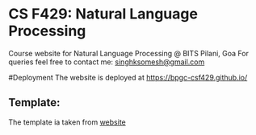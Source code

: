 # CS F429: Natural Language Processing
Course website for Natural Language Processing @ BITS Pilani, Goa
For queries feel free to contact me: singhksomesh@gmail.com

#Deployment
The website is deployed at https://bpgc-csf429.github.io/

## Template:
The template ia taken from
[website](https://atharva-chandak.github.io/orca_web_template/)
